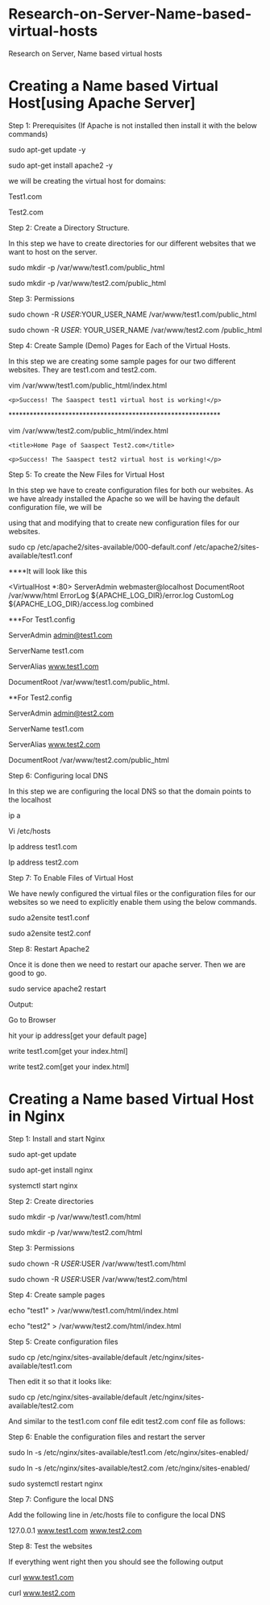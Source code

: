 # Research-on-Server-Name-based-virtual-hosts
Research on Server, Name based virtual hosts


<h1>Creating a Name based Virtual Host[using Apache Server]</h1>

Step 1: Prerequisites (If Apache is not installed then install it with the below commands)

  sudo apt-get update -y
  
  sudo apt-get install apache2 -y
  
we will be creating the virtual host for domains:

Test1.com

Test2.com


Step 2: Create a Directory Structure. 

In this step we have to create directories for our different websites that we want to host on the server.

sudo mkdir -p /var/www/test1.com/public_html

sudo mkdir -p /var/www/test2.com/public_html

Step 3: Permissions

sudo chown -R $USER:$YOUR_USER_NAME /var/www/test1.com/public_html

sudo chown -R $USER:$ YOUR_USER_NAME /var/www/test2.com /public_html


Step 4: Create Sample (Demo) Pages for Each of the Virtual Hosts. 

In this step we are creating some sample pages for our two different websites. They are test1.com and test2.com.

vim /var/www/test1.com/public_html/index.html

<html>
  
<head>

  <title>Home Page of Saaspect Test1.com</title>

  </head>

  <body>

    <p>Success! The Saaspect test1 virtual host is working!</p>

  </body>

</html>
************************************************************

vim /var/www/test2.com/public_html/index.html
 
<html>

  <head>

    <title>Home Page of Saaspect Test2.com</title>

  </head>

  <body>

    <p>Success! The Saaspect test2 virtual host is working!</p>

  </body>
  
</html>

 
Step 5: To create the New Files for Virtual Host

In this step we have to create configuration files for both our websites. As we have already installed the Apache so we will be having the default configuration file, we will be 

using that and modifying that to create new configuration files for our websites.
  
sudo cp /etc/apache2/sites-available/000-default.conf /etc/apache2/sites-available/test1.conf
  
  ****It will look like this
  
<VirtualHost *:80>
ServerAdmin webmaster@localhost
DocumentRoot /var/www/html
ErrorLog ${APACHE_LOG_DIR}/error.log
CustomLog ${APACHE_LOG_DIR}/access.log combined
</VirtualHost>

***For Test1.config

ServerAdmin admin@test1.com

ServerName test1.com

ServerAlias www.test1.com

DocumentRoot /var/www/test1.com/public_html.
 
**For Test2.config

ServerAdmin admin@test2.com

ServerName test1.com

ServerAlias www.test2.com

DocumentRoot /var/www/test2.com/public_html
  
Step 6: Configuring local DNS

In this step we are configuring the local DNS so that the domain points to the localhost
  
ip a
  
Vi /etc/hosts

Ip address test1.com

Ip address test2.com
  
Step 7: To Enable Files of Virtual Host

We have newly configured the virtual files or the configuration files for our websites so we need to explicitly enable them using the below commands.
  
sudo a2ensite test1.conf
  
sudo a2ensite test2.conf

Step 8: Restart Apache2
 
Once it is done then we need to restart our apache server. Then we are good to go.
  
sudo service apache2 restart

Output:

Go to Browser 

hit your ip address[get your default page]

write test1.com[get your index.html]

write test2.com[get your index.html]


<h1>Creating a Name based Virtual Host in Nginx</h1>

Step 1: Install and start Nginx

sudo apt-get update

sudo apt-get install nginx

systemctl start nginx


Step 2: Create directories

sudo mkdir -p /var/www/test1.com/html

sudo mkdir -p /var/www/test2.com/html

Step 3: Permissions

sudo chown -R $USER:$USER /var/www/test1.com/html

sudo chown -R $USER:$USER /var/www/test2.com/html

Step 4: Create sample pages

echo "test1" > /var/www/test1.com/html/index.html

echo "test2" > /var/www/test2.com/html/index.html

Step 5: Create configuration files

sudo cp /etc/nginx/sites-available/default /etc/nginx/sites-available/test1.com

Then edit it so that it looks like:


sudo cp /etc/nginx/sites-available/default /etc/nginx/sites-available/test2.com

And similar to the test1.com conf file edit test2.com conf file as follows:


Step 6: Enable the configuration files and restart the server

sudo ln -s /etc/nginx/sites-available/test1.com /etc/nginx/sites-enabled/

sudo ln -s /etc/nginx/sites-available/test2.com /etc/nginx/sites-enabled/

sudo systemctl restart nginx

Step 7: Configure the local DNS

Add the following line in /etc/hosts file to configure the local DNS

127.0.0.1 www.test1.com www.test2.com

Step 8: Test the websites

If everything went right then you should see the following output

curl www.test1.com

curl www.test2.com


